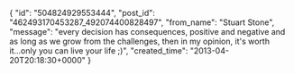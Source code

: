  {
   "id": "504824929553444",
   "post_id": "462493170453287_492074400828497",
   "from_name": "Stuart Stone",
   "message": "every decision has consequences, positive and negative and as long as we grow from the challenges, then in my opinion, it's worth it...only you can live your life ;)",
   "created_time": "2013-04-20T20:18:30+0000"
 }
